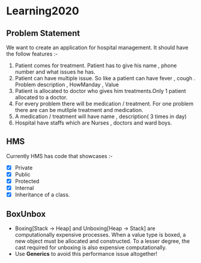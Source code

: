 # Learning2020

## Problem Statement

We want to create an application for hospital management. It should have the follow features :-

1. Patient comes for treatment. Patient has to give his name , phone number and what issues he has.
2. Patient can have multiple issue. So like a patient can have fever , cough . Problem description , HowManday , Value
3. Patient is allocated to doctor who gives him treatments.Only 1 patient allocated to a doctor.
4. For every problem there will be medication / treatment. For one problem there are can be mutliple treatment and medication.
5. A medication / treatment will have name , description( 3 times in day)
6. Hospital have staffs which are Nurses , doctors  and  ward boys.

## HMS
Currently HMS has code that showcases :-
- [x] Private
- [x] Public
- [x] Protected
- [x] Internal
- [x] Inheritance of a class.

## BoxUnbox
* Boxing[Stack -> Heap] and Unboxing[Heap -> Stack] are computationally expensive processes. When a value type is boxed, a new object must be allocated and constructed. To a lesser degree, the cast required for unboxing is also expensive computationally. 
* Use **Generics** to avoid this performance issue altogether!
